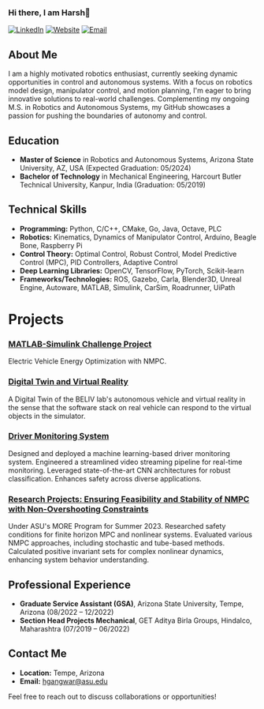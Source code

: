 ### Hi there, I am Harsh👋

[![LinkedIn](https://img.shields.io/badge/LinkedIn-hgang-blue)](https://www.linkedin.com/in/hgang/)
[![Website](https://img.shields.io/badge/Website-hgangwar.github.io-green)](https://hgangwar.github.io/#/)
[![Email](https://img.shields.io/badge/Email-hgangwar%40asu.edu-red)](mailto:hgangwar@asu.edu?subject=[GitHub]%20Source%20Han%20Sans)


## About Me
I am a highly motivated robotics enthusiast, currently seeking dynamic opportunities in control and autonomous systems. With a focus on robotics model design, manipulator control, and motion planning, I'm eager to bring innovative solutions to real-world challenges. Complementing my ongoing M.S. in Robotics and Autonomous Systems, my GitHub showcases a passion for pushing the boundaries of autonomy and control.

## Education
- **Master of Science** in Robotics and Autonomous Systems, Arizona State University, AZ, USA (Expected Graduation: 05/2024)
- **Bachelor of Technology** in Mechanical Engineering, Harcourt Butler Technical University, Kanpur, India (Graduation: 05/2019)


## Technical Skills
- **Programming:** Python, C/C++, CMake, Go, Java, Octave, PLC
- **Robotics:** Kinematics, Dynamics of Manipulator Control, Arduino, Beagle Bone, Raspberry Pi
- **Control Theory:** Optimal Control, Robust Control, Model Predictive Control (MPC), PID Controllers, Adaptive Control
- **Deep Learning Libraries:** OpenCV, TensorFlow, PyTorch, Scikit-learn
- **Frameworks/Technologies:** ROS, Gazebo, Carla, Blender3D, Unreal Engine, Autoware, MATLAB, Simulink, CarSim, Roadrunner, UiPath

# Projects #
### <font color="black">[MATLAB-Simulink Challenge Project](https://github.com/hgangwar/EV_MPC_main)</font> ###
Electric Vehicle Energy Optimization with NMPC.

### [Digital Twin and Virtual Reality](https://drive.google.com/file/d/16if7GLftrRDi2676rtVdVzksr1iznG_5/view?usp=sharing) ###
A Digital Twin of the BELIV lab's autonomous vehicle and virtual reality in the sense that the software stack on real vehicle can respond to the virtual objects in the simulator.

### [Driver Monitoring System](https://github.com/hgangwar/Driver-Monitoring-System) ###
Designed and deployed a machine learning-based driver monitoring system. Engineered a streamlined video streaming pipeline for real-time monitoring. Leveraged state-of-the-art CNN architectures for robust classification. Enhances safety across diverse applications.

### [Research Projects: Ensuring Feasibility and Stability of NMPC with Non-Overshooting Constraints](https://github.com/hgangwar/Non-overshooting-MPC) ###
Under ASU's MORE Program for Summer 2023. Researched safety conditions for finite horizon MPC and nonlinear systems. Evaluated various NMPC approaches, including stochastic and tube-based methods. Calculated positive invariant sets for complex nonlinear dynamics, enhancing system behavior understanding.
 
## Professional Experience
- **Graduate Service Assistant (GSA)**, Arizona State University, Tempe, Arizona (08/2022 – 12/2022)
- **Section Head Projects Mechanical**, GET Aditya Birla Groups, Hindalco, Maharashtra (07/2019 – 06/2022)

## Contact Me
- **Location:** Tempe, Arizona
- **Email:** hgangwar@asu.edu

Feel free to reach out to discuss collaborations or opportunities!


<!--
**hgangwar/hgangwar** is a ✨ _special_ ✨ repository because its `README.md` (this file) appears on your GitHub profile.

Here are some ideas to get you started:

- 🔭 I’m currently working on ...
- 🌱 I’m currently learning ...
- 👯 I’m looking to collaborate on ...
- 🤔 I’m looking for help with ...
- 💬 Ask me about ...
- 📫 How to reach me: ...
- 😄 Pronouns: ...
- ⚡ Fun fact: ...
-->
